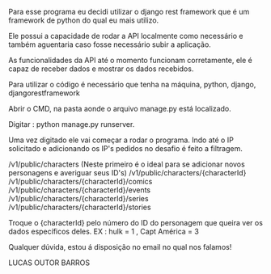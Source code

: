 Para esse programa eu decidi utilizar o django rest framework que é um framework de python do qual eu mais utilizo. 

Ele possui a capacidade de rodar a API localmente como necessário e também aguentaria caso fosse necessário subir a aplicação.

As funcionalidades da API até o momento funcionam corretamente, ele é capaz de receber dados e mostrar os dados recebidos. 

Para utilizar o código é necessário que tenha na máquina, python, django, djangorestframework

Abrir o CMD, na pasta aonde o arquivo manage.py está localizado.

Digitar : python manage.py runserver. 

Uma vez digitado ele vai começar a rodar o programa. Indo até o IP solicitado e adicionando os IP's pedidos no desafio é feito a filtragem. 

/v1/public/characters (Neste primeiro é o ideal para se adicionar novos personagens e averiguar seus ID's)
/v1/public/characters/{characterId}
/v1/public/characters/{characterId}/comics
/v1/public/characters/{characterId}/events
/v1/public/characters/{characterId}/series
/v1/public/characters/{characterId}/stories

Troque o {characterId} pelo número do ID do personagem que queira ver os dados específicos deles. EX : hulk = 1 , Capt América = 3

Qualquer dúvida, estou á disposição no email no qual nos falamos! 

LUCAS OUTOR BARROS

